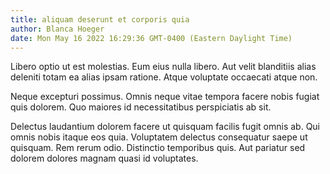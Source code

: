 ```yaml
---
title: aliquam deserunt et corporis quia
author: Blanca Hoeger
date: Mon May 16 2022 16:29:36 GMT-0400 (Eastern Daylight Time)
---
```

Libero optio ut est molestias. Eum eius nulla libero. Aut velit blanditiis alias deleniti totam ea alias ipsam ratione. Atque voluptate occaecati atque non.

 Neque excepturi possimus. Omnis neque vitae tempora facere nobis fugiat quis dolorem. Quo maiores id necessitatibus perspiciatis ab sit.

 Delectus laudantium dolorem facere ut quisquam facilis fugit omnis ab. Qui omnis nobis itaque eos quia. Voluptatem delectus consequatur saepe ut quisquam. Rem rerum odio. Distinctio temporibus quis. Aut pariatur sed dolorem dolores magnam quasi id voluptates.